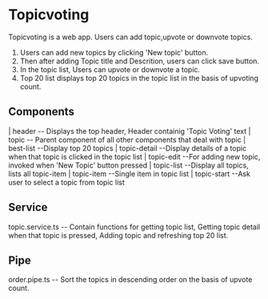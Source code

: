 # Topicvoting

Topicvoting is a web app. Users can add topic,upvote or downvote topics.

1.  Users can add new topics by clicking 'New topic' button.
2.  Then after adding Topic title and Descrition, users can click save button.
3.  In the topic list, Users can upvote or downvote a topic.
4.  Top 20 list displays top 20 topics in the topic list in the basis of upvoting count.

## Components

| header  -- Displays the top header, Header containig 'Topic Voting' text
| topic   -- Parent component of all other components that deal with topic
    | best-list    --Display top 20 topics
    | topic-detail --Display details of a topic when that topic is clicked in the topic list
    | topic-edit   --For adding new topic, invoked when 'New Topic' button pressed
    | topic-list   --Display all topics, lists all topic-item
        | topic-item  --Single item in topic list
    | topic-start  --Ask user to select a topic from topic list


## Service

topic.service.ts -- Contain functions for getting topic list, Getting topic detail when that topic is pressed, Adding topic and refreshing top 20 list.

## Pipe

order.pipe.ts -- Sort the topics in descending order on the basis of upvote count.
